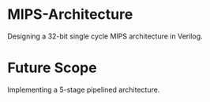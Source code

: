 # MIPS-Architecture

Designing a 32-bit single cycle MIPS architecture in Verilog.

# Future Scope

Implementing a 5-stage pipelined architecture.

